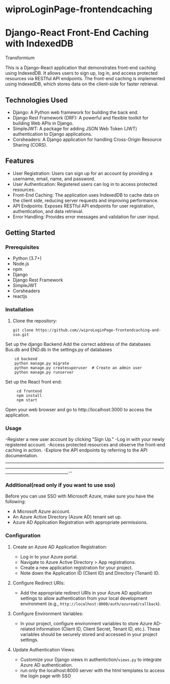 # wiproLoginPage-frontendcaching
# Django-React Front-End Caching with IndexedDB
Transformium 


This is a Django-React application that demonstrates front-end caching using IndexedDB. It allows users to sign up, log in, and access protected resources via RESTful API endpoints. The front-end caching is implemented using IndexedDB, which stores data on the client-side for faster retrieval.

## Technologies Used

- Django: A Python web framework for building the back end.
- Django Rest Framework (DRF): A powerful and flexible toolkit for building Web APIs in Django.
- SimpleJWT: A package for adding JSON Web Token (JWT) authentication to Django applications.
- Corsheaders: A Django application for handling Cross-Origin Resource Sharing (CORS).

## Features

- User Registration: Users can sign up for an account by providing a username, email, name, and password.
- User Authentication: Registered users can log in to access protected resources.
- Front-End Caching: The application uses IndexedDB to cache data on the client side, reducing server requests and improving performance.
- API Endpoints: Exposes RESTful API endpoints for user registration, authentication, and data retrieval.
- Error Handling: Provides error messages and validation for user input.

## Getting Started

### Prerequisites

- Python (3.7+)
- Node.js
- npm
- Django
- Django Rest Framework
- SimpleJWT
- Corsheaders
- reactjs

### Installation

1. Clone the repository:

   ```shell
   git clone https://github.com//wiproLoginPage-frontendcaching-and-sso.git
Set up the django Backend 
Add the correct address of the databases Bus.db and END.db in the settings.py of databases 

        cd backend
        python manage.py migrate
        python manage.py createsuperuser  # Create an admin user
        python manage.py runserver
Set up the React front end:

         cd frontend
         npm install
         npm start
Open your web browser and go to http://localhost:3000 to access the application.

### Usage
-Register a new user account by clicking "Sign Up."
-Log in with your newly registered account.
-Access protected resources and observe the front-end caching in action.
-Explore the API endpoints by referring to the API documentation.
___________________________________________________________________________________________________________________________________________________________________________________________--
### Additional(read only if you want to use sso)
Before you can use SSO with Microsoft Azure, make sure you have the following:

- A Microsoft Azure account.
- An Azure Active Directory (Azure AD) tenant set up.
- Azure AD Application Registration with appropriate permissions.

### Configuration

1. Create an Azure AD Application Registration:
   - Log in to your Azure portal.
   - Navigate to Azure Active Directory > App registrations.
   - Create a new application registration for your project.
   - Note down the Application ID (Client ID) and Directory (Tenant) ID.

2. Configure Redirect URIs:
   - Add the appropriate redirect URIs in your Azure AD application settings to allow authentication from your local development environment (e.g., `http://localhost:8000/auth/azuread/callback`).

3. Configure Environment Variables:
   - In your project, configure environment variables to store Azure AD-related information (Client ID, Client Secret, Tenant ID, etc.). These variables should be securely stored and accessed in your project settings.

4. Update Authentication Views:
   - Customize your Django views in authentiction/`views.py` to integrate Azure AD authentication.
   - run only the localhost:8000 server with the html templates to access the login page with SSO

